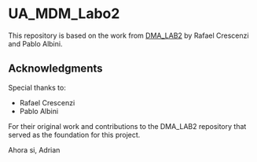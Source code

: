 # UA_MDM_Labo2

This repository is based on the work from [DMA_LAB2](https://github.com/Argentan/DMA_LAB2) by Rafael Crescenzi and Pablo Albini.

## Acknowledgments

Special thanks to:
- Rafael Crescenzi
- Pablo Albini

For their original work and contributions to the DMA_LAB2 repository that served as the foundation for this project. 

Ahora si, Adrian